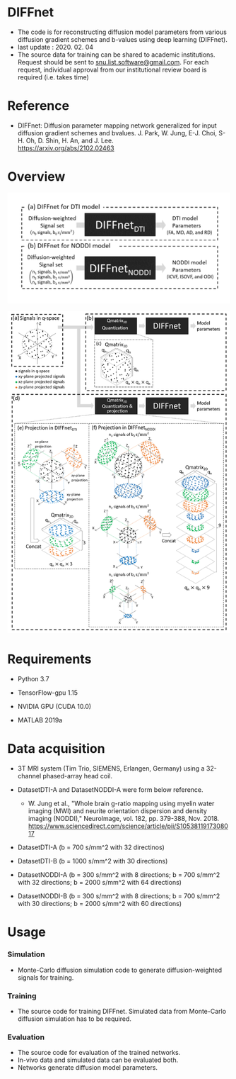 # DIFFnet
* The code is for reconstructing diffusion model parameters from various diffusion gradient schemes and b-values using deep learning (DIFFnet).
* last update : 2020. 02. 04
* The source data for training can be shared to academic institutions. Request should be sent to snu.list.software@gmail.com. For each request, individual approval from our institutional review board is required (i.e. takes time)

# Reference

* DIFFnet: Diffusion parameter mapping network generalized for input diffusion gradient schemes and bvalues. J. Park, W. Jung, E-J. Choi, S-H. Oh, D. Shin, H. An, and J. Lee.</br> https://arxiv.org/abs/2102.02463

# Overview

![figure 1](/Figure/fig1.png)

![figure 2](/Figure/fig2.png)

# Requirements 
* Python 3.7

* TensorFlow-gpu 1.15

* NVIDIA GPU (CUDA 10.0)

* MATLAB 2019a

# Data acquisition

* 3T MRI system (Tim Trio, SIEMENS, Erlangen, Germany) using a 32-channel phased-array head coil.

* DatasetDTI-A and DatasetNODDI-A were form below reference.
  * W. Jung et al., "Whole brain g-ratio mapping using myelin water imaging (MWI) and neurite orientation dispersion and density imaging (NODDI)," 
    NeuroImage, vol. 182, pp. 379-388, Nov. 2018.
    https://www.sciencedirect.com/science/article/pii/S1053811917308017

* DatasetDTI-A (b = 700 s/mm^2 with 32 directinos)

* DatasetDTI-B (b = 1000 s/mm^2 with 30 directions)

* DatasetNODDI-A (b = 300 s/mm^2 with 8 directions; b = 700 s/mm^2 with 32 directions; b = 2000 s/mm^2 with 64 directions) 

* DatasetNODDI-B (b = 300 s/mm^2 with 8 directions; b = 700 s/mm^2 with 30 directions; b = 2000 s/mm^2 with 60 directions) 

# Usage
### Simulation 

* Monte-Carlo diffusion simulation code to generate diffusion-weighted signals for training.

### Training

* The source code for training DIFFnet. Simulated data from Monte-Carlo diffusion simulation has to be required.

### Evaluation

* The source code for evaluation of the trained networks.
* In-vivo data and simulated data can be evaluated both.
* Networks generate diffusion model parameters.

